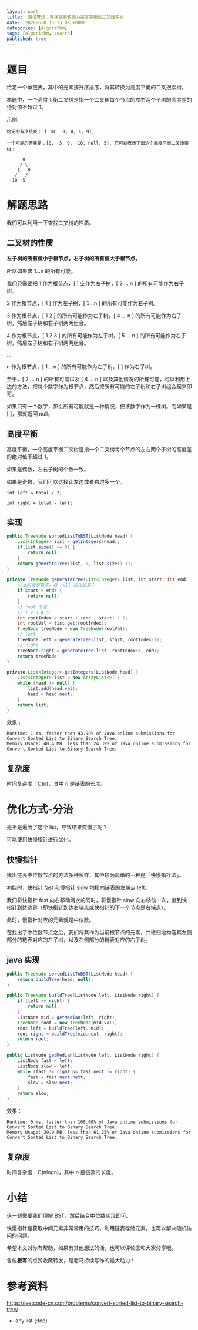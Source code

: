 ```yaml
---
layout: post
title:  面试算法：有序链表转换为高度平衡的二叉搜索树
date:  2020-6-8 15:13:08 +0800
categories: [Algorithm]
tags: [algorithm, search]
published: true
---
```


# 题目

给定一个单链表，其中的元素按升序排序，将其转换为高度平衡的二叉搜索树。

本题中，一个高度平衡二叉树是指一个二叉树每个节点的左右两个子树的高度差的绝对值不超过 1。

示例:

```
给定的有序链表： [-10, -3, 0, 5, 9],

一个可能的答案是：[0, -3, 9, -10, null, 5], 它可以表示下面这个高度平衡二叉搜索树：

      0
     / \
   -3   9
   /   /
 -10  5
```

# 解题思路

我们可以利用一下查找二叉树的性质。

## 二叉树的性质

**左子树的所有值小于根节点，右子树的所有值大于根节点。**

所以如果求 1...n 的所有可能。

我们只需要把 1 作为根节点，[ ] 空作为左子树，[ 2 ... n ] 的所有可能作为右子树。

2 作为根节点，[ 1 ] 作为左子树，[ 3...n ] 的所有可能作为右子树。

3 作为根节点，[ 1 2 ] 的所有可能作为左子树，[ 4 ... n ] 的所有可能作为右子树，然后左子树和右子树两两组合。

4 作为根节点，[ 1 2 3 ] 的所有可能作为左子树，[ 5 ... n ] 的所有可能作为右子树，然后左子树和右子树两两组合。

...

n 作为根节点，[ 1... n ] 的所有可能作为左子树，[ ] 作为右子树。

至于，[ 2 ... n ] 的所有可能以及 [ 4 ... n ] 以及其他情况的所有可能，可以利用上边的方法，把每个数字作为根节点，然后把所有可能的左子树和右子树组合起来即可。

如果只有一个数字，那么所有可能就是一种情况，把该数字作为一棵树。而如果是 [ ]，那就返回 null。

## 高度平衡

高度平衡，一个高度平衡二叉树是指一个二叉树每个节点的左右两个子树的高度差的绝对值不超过 1。

如果是偶数，左右子树的个数一致。

如果是奇数，我们可以选择让左边或者右边多一个。

```
int left = total / 2;

int right = total - left;
```

## 实现

```java
public TreeNode sortedListToBST(ListNode head) {
    List<Integer> list = getIntegers(head);
    if(list.size() <= 0) {
        return null;
    }
    return generateTree(list, 0, list.size()-1);
}

private TreeNode generateTree(List<Integer> list, int start, int end) {
    //此时没有数字，将 null 加入结果中
    if(start > end) {
        return null;
    }
    // root 节点
    // 1 2 3 4 5
    int rootIndex = start + (end - start) / 2;
    int rootVal = list.get(rootIndex);
    TreeNode treeNode = new TreeNode(rootVal);
    // left
    treeNode.left = generateTree(list, start, rootIndex-1);
    // right
    treeNode.right = generateTree(list, rootIndex+1, end);
    return treeNode;
}

private List<Integer> getIntegers(ListNode head) {
    List<Integer> list = new ArrayList<>();
    while (head != null) {
        list.add(head.val);
        head = head.next;
    }
    return list;
}
```

效果：

```
Runtime: 1 ms, faster than 43.98% of Java online submissions for Convert Sorted List to Binary Search Tree.
Memory Usage: 40.4 MB, less than 24.39% of Java online submissions for Convert Sorted List to Binary Search Tree.
```

## 复杂度

时间复杂度：O(n)，其中 n 是链表的长度。

# 优化方式-分治

是不是遍历了这个 list，导致结果变慢了呢？

可以使用快慢指针进行优化。

## 快慢指针

找出链表中位数节点的方法多种多样，其中较为简单的一种是「快慢指针法」。

初始时，快指针 fast 和慢指针 slow 均指向链表的左端点 left。

我们将快指针 fast 向右移动两次的同时，将慢指针 slow 向右移动一次，直到快指针到达边界（即快指针到达右端点或快指针的下一个节点是右端点）。

此时，慢指针对应的元素就是中位数。

在找出了中位数节点之后，我们将其作为当前根节点的元素，并递归地构造其左侧部分的链表对应的左子树，以及右侧部分的链表对应的右子树。

## java 实现

```java
public TreeNode sortedListToBST(ListNode head) {
    return buildTree(head, null);
}

public TreeNode buildTree(ListNode left, ListNode right) {
    if (left == right) {
        return null;
    }
    ListNode mid = getMedian(left, right);
    TreeNode root = new TreeNode(mid.val);
    root.left = buildTree(left, mid);
    root.right = buildTree(mid.next, right);
    return root;
}

public ListNode getMedian(ListNode left, ListNode right) {
    ListNode fast = left;
    ListNode slow = left;
    while (fast != right && fast.next != right) {
        fast = fast.next.next;
        slow = slow.next;
    }
    return slow;
}
```

效果：

```
Runtime: 0 ms, faster than 100.00% of Java online submissions for Convert Sorted List to Binary Search Tree.
Memory Usage: 39.9 MB, less than 61.25% of Java online submissions for Convert Sorted List to Binary Search Tree.
```

## 复杂度

时间复杂度：O(nlogn)，其中 n 是链表的长度。

# 小结

这一题需要我们理解 BST，然后结合中位数实现即可。

快慢指针是获取中间元素非常常用的技巧，利用链表存储元素，也可以解决随机访问的问题。

希望本文对你有帮助，如果有其他想法的话，也可以评论区和大家分享哦。

各位**极客**的点赞收藏转发，是老马持续写作的最大动力！

# 参考资料

https://leetcode-cn.com/problems/convert-sorted-list-to-binary-search-tree/

* any list
{:toc}
